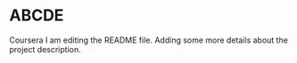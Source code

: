 # ABCDE
Coursera
I am editing the README file. Adding some more details about the project description.
